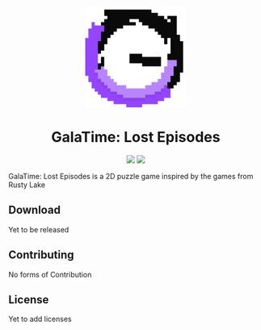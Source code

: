 <p align="center">
 <img width=200px height=200px src="Asset/Images/GalaTime_game_logo_bg_logo.png"/>
</p>

<h1 align="center"> GalaTime: Lost Episodes </h1>

<p align="center">
    <a href="https://godotengine.org" alt="Made with Godot">
        <img src="https://img.shields.io/badge/Made%20with-Godot-478CBF?style=flat&logo=godot%20engine&logoColor=white" /></a>
    <a href="https://github.com/GalaTime-Team/galatime-lost-episodes" alt="Latest Version">
        <img src="https://img.shields.io/badge/version-V0.3.0-B984FF" /></a>
</p>


GalaTime: Lost Episodes is a 2D puzzle game inspired by the games from Rusty Lake

## Download

Yet to be released

## Contributing

No forms of Contribution

## License

Yet to add licenses
